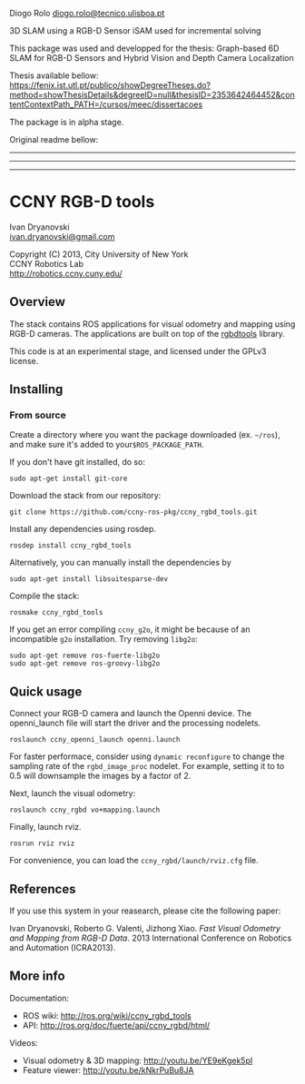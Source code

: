 Diogo Rolo 
<diogo.rolo@tecnico.ulisboa.pt>

3D SLAM using a RGB-D Sensor
iSAM used for incremental solving

This package was used and developped for the thesis: Graph-based 6D SLAM for RGB-D Sensors and Hybrid Vision and Depth Camera Localization

Thesis available bellow: https://fenix.ist.utl.pt/publico/showDegreeTheses.do?method=showThesisDetails&degreeID=null&thesisID=2353642464452&contentContextPath_PATH=/cursos/meec/dissertacoes

The package is in alpha stage.



Original readme bellow:

-------------------------
-------------------------
-------------------------

CCNY RGB-D tools 
===================================

Ivan Dryanovski  
<ivan.dryanovski@gmail.com>

Copyright (C) 2013, City University of New York  
CCNY Robotics Lab  
<http://robotics.ccny.cuny.edu/>
 
Overview
-----------------------------------

The stack contains ROS applications for visual odometry and mapping using RGB-D cameras. 
The applications are built on top of the [rgbdtools](https://github.com/ccny-ros-pkg/rgbdtools.git) library.

This code is at an experimental stage, and licensed under the GPLv3 license.

Installing
-----------------------------------

### From source ###

Create a directory where you want the package downloaded (ex. `~/ros`), 
and make sure it's added to your`$ROS_PACKAGE_PATH`.

If you don't have git installed, do so:

    sudo apt-get install git-core

Download the stack from our repository:

    git clone https://github.com/ccny-ros-pkg/ccny_rgbd_tools.git

Install any dependencies using rosdep.

    rosdep install ccny_rgbd_tools

Alternatively, you can manually install the dependencies by

    sudo apt-get install libsuitesparse-dev

Compile the stack:

    rosmake ccny_rgbd_tools

If you get an error compiling `ccny_g2o`, it might be because of an incompatible `g2o` installation. Try removing `libg2o`:
    
    sudo apt-get remove ros-fuerte-libg2o
    sudo apt-get remove ros-groovy-libg2o

Quick usage
-----------------------------------

Connect your RGB-D camera and launch the Openni device. The openni_launch file will 
start the driver and the processing nodelets.

    roslaunch ccny_openni_launch openni.launch 

For faster performace, consider using `dynamic reconfigure` to change the sampling rate of 
the `rgbd_image_proc` nodelet. For example, setting it to to 0.5 will downsample the images by a factor of 2.

Next, launch the visual odometry:

    roslaunch ccny_rgbd vo+mapping.launch

Finally, launch rviz. 

    rosrun rviz rviz

For convenience, you can load the `ccny_rgbd/launch/rviz.cfg` file.

References
-----------------------------------

If you use this system in your reasearch, please cite the following paper:

Ivan Dryanovski, Roberto G. Valenti, Jizhong Xiao. 
*Fast Visual Odometry and Mapping from RGB-D Data*. 
2013 International Conference on Robotics and Automation (ICRA2013).

More info
-----------------------------------

Documentation:

 * ROS wiki: http://ros.org/wiki/ccny_rgbd_tools
 * API: http://ros.org/doc/fuerte/api/ccny_rgbd/html/

Videos:
 * Visual odometry & 3D mapping: http://youtu.be/YE9eKgek5pI
 * Feature viewer: http://youtu.be/kNkrPuBu8JA
